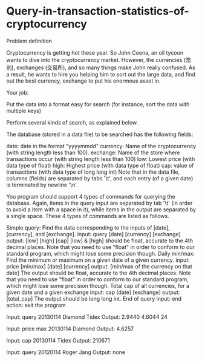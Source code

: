 # Query-in-transaction-statistics-of-cryptocurrency

Problem definition

Cryptocurrency is getting hot these year. So John Ceena, an oil tycoon wants to dive into the cryptocurrency market. However, the currencies (幣別), exchanges (交易所), and so many things make John really confused. As a result, he wants to hire you helping him to sort out the large data, and find out the best currency, exchange to put his enormous asset in.

Your job:

Put the data into a format easy for search (for instance, sort the data with multiple keys)

Perform several kinds of search, as explained below.

The database (stored in a data file) to be searched has the following fields:


date: date in the format "yyyymmdd"
currency: Name of the cryptocurrency (with string length less than 100).
exchange: Name of the store where transactions occur (with string length less than 100)
low: Lowest price (with data type of float)
high: Highest price (with data type of float)
cap: value of transactions (with data type of long long int)
Note that in the data file, columns (fields) are separated by tabs '\t', and each entry (of a given date) is terminated by newline '\n'.

You program should support 4 types of commands for querying the database. Again, items in the query input are separated by tab '\t' (in order to avoid a item with a space in it), while items in the output are separated by a single space. These 4 types of commands are listed as follows.

Simple query: Find the data corresponding to the inputs of [date], [currency], and [exchange].
input: query	[date]	[currency]	[exchange]
output: [low] [high] [cap]
[low] & [high] should be float, accurate to the 4th decimal places. Note that you need to use "float" in order to conform to our standard program, which might lose some precision though.
Daily min/max: Find the minimum or maximum on a given date of a given currency.
input:  price	[min/max]	[date]	[currency]
output: [min/max of the currency on that date]
The output should be float, accurate to the 4th decimal places. Note that you need to use "float" in order to conform to our standard program, which might lose some precision though.
Total cap of all currencies, for a given date and a given exchange
input: cap	[date]	[exchange]
output: [total_cap]
The output should be long long int.
End of query
input: end
action: exit the program


Input: query	20130114	Diamond	Tidex
Output: 2.9440 4.6044 24

Input: price	max	20130114	Diamond
Output: 4.6257

Input: cap	20130114	Tidex
Output: 210671

Input: query	20120114	Roger	Jang
Output: none

